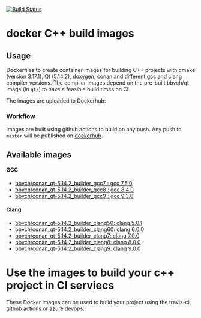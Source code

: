 [![Build Status](https://travis-ci.org/bbvch/docker_cpp_qt_builder_images.svg?branch=master)](https://travis-ci.org/bbvch/docker_cpp_qt_builder_images)

# docker C++ build images

## Usage

Dockerfiles to create container images for building C++ projects with
cmake (version 3.17.1), Qt (5.14.2), doxygen, conan and different gcc and clang compiler versions.
The compiler images depend on the pre-built bbvch/qt image (in `qt/`) to have a feasible build times on CI.

The images are uploaded to Dockerhub:

### Workflow

Images are built using github actions to build on any push. Any push to `master` will be published on [dockerhub](https://hub.docker.com/u/bbvch). 

## Available images 

#### GCC
- [bbvch/conan_qt-5.14.2_builder_gcc7 : gcc 7.5.0](https://hub.docker.com/r/bbvch/conan_qt-5.14.2_builder_gcc7)
- [bbvch/conan_qt-5.14.2_builder_gcc8 : gcc 8.4.0](https://hub.docker.com/r/bbvch/conan_qt-5.14.2_builder_gcc8)
- [bbvch/conan_qt-5.14.2_builder_gcc9 : gcc 9.3.0](https://hub.docker.com/r/bbvch/conan_qt-5.14.2_builder_gcc9)

#### Clang
- [bbvch/conan_qt-5.14.2_builder_clang50: clang 5.0.1](https://hub.docker.com/r/bbvch/conan_qt-5.14.2_builder_clang50)
- [bbvch/conan_qt-5.14.2_builder_clang60: clang 6.0.0](https://hub.docker.com/r/bbvch/conan_qt-5.14.2_builder_clang60)
- [bbvch/conan_qt-5.14.2_builder_clang7: clang 7.0.0](https://hub.docker.com/r/bbvch/conan_qt-5.14.2_builder_clang7)
- [bbvch/conan_qt-5.14.2_builder_clang8: clang 8.0.0](https://hub.docker.com/r/bbvch/conan_qt-5.14.2_builder_clang8)
- [bbvch/conan_qt-5.14.2_builder_clang9: clang 9.0.0](https://hub.docker.com/r/bbvch/conan_qt-5.14.2_builder_clang9)

# Use the images to build your c++ project in CI serviecs

These Docker images can be used to build your project using the travis-ci, github actions or azure devops.
